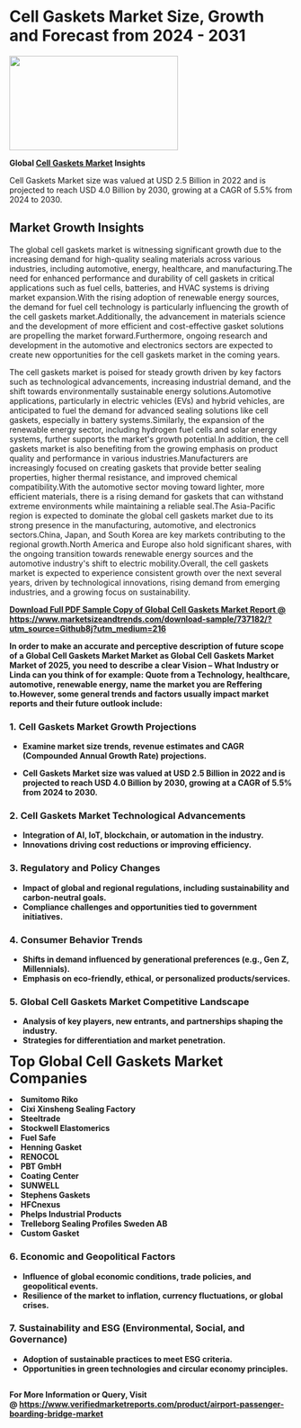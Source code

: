 <H1>Cell Gaskets Market Size, Growth and Forecast from 2024 - 2031</H1><img class="aligncenter size-medium wp-image-584254" src="https://thirdeyenews.in/wp-content/uploads/2024/09/Global-Market-Research-300x168.jpeg" alt="" width="300" height="168" /><p><strong>Global&nbsp;<a href="https://www.marketsizeandtrends.com/download-sample/737182/?utm_source=Github8j?utm_medium=216">Cell Gaskets Market</a> Insights</strong></p><p>Cell Gaskets Market size was valued at USD 2.5 Billion in 2022 and is projected to reach USD 4.0 Billion by 2030, growing at a CAGR of 5.5% from 2024 to 2030.</p><p><h2>Market Growth Insights</h2> <p>The global cell gaskets market is witnessing significant growth due to the increasing demand for high-quality sealing materials across various industries, including automotive, energy, healthcare, and manufacturing.The need for enhanced performance and durability of cell gaskets in critical applications such as fuel cells, batteries, and HVAC systems is driving market expansion.With the rising adoption of renewable energy sources, the demand for fuel cell technology is particularly influencing the growth of the cell gaskets market.Additionally, the advancement in materials science and the development of more efficient and cost-effective gasket solutions are propelling the market forward.Furthermore, ongoing research and development in the automotive and electronics sectors are expected to create new opportunities for the cell gaskets market in the coming years.</p> <p><strong><a href="#"></a></strong></p> <p>The cell gaskets market is poised for steady growth driven by key factors such as technological advancements, increasing industrial demand, and the shift towards environmentally sustainable energy solutions.Automotive applications, particularly in electric vehicles (EVs) and hybrid vehicles, are anticipated to fuel the demand for advanced sealing solutions like cell gaskets, especially in battery systems.Similarly, the expansion of the renewable energy sector, including hydrogen fuel cells and solar energy systems, further supports the market's growth potential.In addition, the cell gaskets market is also benefiting from the growing emphasis on product quality and performance in various industries.Manufacturers are increasingly focused on creating gaskets that provide better sealing properties, higher thermal resistance, and improved chemical compatibility.With the automotive sector moving toward lighter, more efficient materials, there is a rising demand for gaskets that can withstand extreme environments while maintaining a reliable seal.The Asia-Pacific region is expected to dominate the global cell gaskets market due to its strong presence in the manufacturing, automotive, and electronics sectors.China, Japan, and South Korea are key markets contributing to the regional growth.North America and Europe also hold significant shares, with the ongoing transition towards renewable energy sources and the automotive industry's shift to electric mobility.Overall, the cell gaskets market is expected to experience consistent growth over the next several years, driven by technological innovations, rising demand from emerging industries, and a growing focus on sustainability.</p> <p><strong><a href="#"></p><p><span class=""><strong>Download Full PDF Sample Copy of Global Cell Gaskets Market Report</strong> @ <a href="https://www.marketsizeandtrends.com/download-sample/737182/?utm_source=Github8j?utm_medium=216" target="_blank">https://www.marketsizeandtrends.com/download-sample/737182/?utm_source=Github8j?utm_medium=216</a></span></p><p>In order to make an accurate and perceptive description of future scope of a Global&nbsp;Cell Gaskets Market Market as Global&nbsp;Cell Gaskets Market Market of 2025, you need to describe a clear Vision &ndash; What Industry or Linda can you think of for example: Quote from a Technology, healthcare, automotive, renewable energy, name the market you are Reffering to.However, some general trends and factors usually impact market reports and their future outlook include:</p><h3>1.&nbsp;<strong>Cell Gaskets Market Growth Projections</strong></h3><ul><li>Examine market size trends, revenue estimates and CAGR (Compounded Annual Growth Rate) projections.</li><li><p>Cell Gaskets Market size was valued at USD 2.5 Billion in 2022 and is projected to reach USD 4.0 Billion by 2030, growing at a CAGR of 5.5% from 2024 to 2030.</p></li></ul><h3>2.&nbsp;<strong>Cell Gaskets Market Technological Advancements</strong></h3><ul><li>Integration of AI, IoT, blockchain, or automation in the industry.</li><li>Innovations driving cost reductions or improving efficiency.</li></ul><h3>3.&nbsp;<strong>Regulatory and Policy Changes</strong></h3><ul><li>Impact of global and regional regulations, including sustainability and carbon-neutral goals.</li><li>Compliance challenges and opportunities tied to government initiatives.</li></ul><h3>4.&nbsp;<strong>Consumer Behavior Trends</strong></h3><ul><li>Shifts in demand influenced by generational preferences (e.g., Gen Z, Millennials).</li><li>Emphasis on eco-friendly, ethical, or personalized products/services.</li></ul><h3>5.&nbsp;<strong>Global Cell Gaskets Market Competitive Landscape</strong></h3><ul><li>Analysis of key players, new entrants, and partnerships shaping the industry.</li><li>Strategies for differentiation and market penetration.</li></ul><p data-pm-slice="1 1 []"><span style="color: inherit; font-family: inherit; font-size: 25px;">Top Global Cell Gaskets Market Companies</span></p><div class="" data-test-id=""><p><li>Sumitomo Riko</li><li> Cixi Xinsheng Sealing Factory</li><li> Steeltrade</li><li> Stockwell Elastomerics</li><li> Fuel Safe</li><li> Henning Gasket</li><li> RENOCOL</li><li> PBT GmbH</li><li> Coating Center</li><li> SUNWELL</li><li> Stephens Gaskets</li><li> HFCnexus</li><li> Phelps Industrial Products</li><li> Trelleborg Sealing Profiles Sweden AB</li><li> Custom Gasket</li></p></div><h3>6.&nbsp;<strong>Economic and Geopolitical Factors</strong></h3><ul><li>Influence of global economic conditions, trade policies, and geopolitical events.</li><li>Resilience of the market to inflation, currency fluctuations, or global crises.</li></ul><h3>7.&nbsp;<strong>Sustainability and ESG (Environmental, Social, and Governance)</strong></h3><ul><li>Adoption of sustainable practices to meet ESG criteria.</li><li>Opportunities in green technologies and circular economy principles.</li></ul><h2><strong style="font-size: 14px;">For More Information or Query, Visit @&nbsp;</strong><a style="background-color: #ffffff; font-size: 14px;" href="https://www.marketsizeandtrends.com/report/cell-gaskets-market/" target="_blank">https://www.verifiedmarketreports.com/product/airport-passenger-boarding-bridge-market</a></h2>